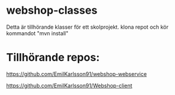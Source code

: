 # webshop-classes
Detta är tillhörande klasser för ett skolprojekt.
klona repot och kör kommandot "mvn install"

# Tillhörande repos:

https://github.com/EmilKarlsson91/webshop-webservice

https://github.com/EmilKarlsson91/Webshop-client
